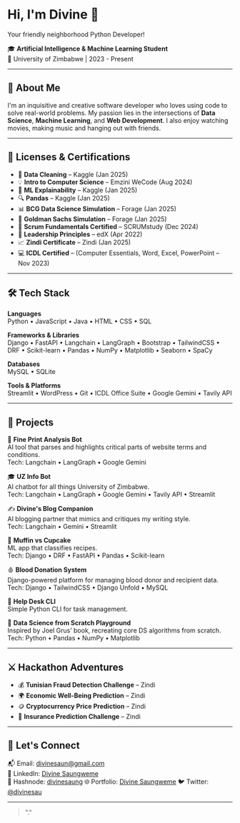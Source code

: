 # Hi, I'm Divine 👋  
Your friendly neighborhood Python Developer!

🎓 **Artificial Intelligence & Machine Learning Student**  
📍 University of Zimbabwe | 2023 - Present  

---

## 🧠 About Me  
I'm an inquisitive and creative software developer who loves using code to solve real-world problems. My passion lies in the intersections of **Data Science**, **Machine Learning**, and **Web Development**. I also enjoy watching movies, making music and hanging out with friends.

---

## 💼 Licenses & Certifications  
- 🧹 **Data Cleaning** – Kaggle (Jan 2025)  
- 💡 **Intro to Computer Science** – Emzini WeCode (Aug 2024)  
- 🧠 **ML Explainability** – Kaggle (Jan 2025)  
- 🔍 **Pandas** – Kaggle (Jan 2025)  
- 📊 **BCG Data Science Simulation** – Forage (Jan 2025)  
- 🔐 **Goldman Sachs Simulation** – Forage (Jan 2025)  
- 💼 **Scrum Fundamentals Certified** – SCRUMstudy (Dec 2024)  
- 🧭 **Leadership Principles** – edX (Apr 2022)  
- 📈 **Zindi Certificate** – Zindi (Jan 2025)  
- 💻 **ICDL Certified** – (Computer Essentials, Word, Excel, PowerPoint – Nov 2023)

---

## 🛠️ Tech Stack  
**Languages**  
Python • JavaScript • Java • HTML • CSS • SQL  

**Frameworks & Libraries**  
Django • FastAPI • Langchain • LangGraph • Bootstrap • TailwindCSS • DRF • Scikit-learn • Pandas • NumPy • Matplotlib • Seaborn • SpaCy  

**Databases**  
MySQL • SQLite  

**Tools & Platforms**  
Streamlit • WordPress • Git • ICDL Office Suite • Google Gemini • Tavily API

---

## 🚀 Projects  
🎯 **Fine Print Analysis Bot**  
AI tool that parses and highlights critical parts of website terms and conditions.  
Tech: Langchain • LangGraph • Google Gemini

🎓 **UZ Info Bot**  
AI chatbot for all things University of Zimbabwe.  
Tech: Langchain • LangGraph • Google Gemini • Tavily API • Streamlit

✍️ **Divine's Blog Companion**  
AI blogging partner that mimics and critiques my writing style.  
Tech: Langchain • Gemini • Streamlit

🧁 **Muffin vs Cupcake**  
ML app that classifies recipes.  
Tech: Django • DRF • FastAPI • Pandas • Scikit-learn  

🩸 **Blood Donation System**  
Django-powered platform for managing blood donor and recipient data.  
Tech: Django • TailwindCSS • Django Unfold • MySQL

💬 **Help Desk CLI**  
Simple Python CLI for task management.  

🧠 **Data Science from Scratch Playground**  
Inspired by Joel Grus’ book, recreating core DS algorithms from scratch.  
Tech: Python • Pandas • NumPy • Matplotlib

---

## ⚔️ Hackathon Adventures  
- 💰 **Tunisian Fraud Detection Challenge** – Zindi  
- 🌍 **Economic Well-Being Prediction** – Zindi  
- 🪙 **Cryptocurrency Price Prediction** – Zindi  
- 🧾 **Insurance Prediction Challenge** – Zindi  

---

## 🤝 Let's Connect  
📬 Email: [divinesaun@gmail.com](mailto:divinesaun@gmail.com)  
🔗 LinkedIn: [Divine Saungweme](https://www.linkedin.com/in/divinesau)  
📢 Hashnode: [divinesaung](https://divinesaung.hashnode.dev/)
🌐 Portfolio: [Divine Saungweme](https://divinesau.vercel.app/) 
🐦 Twitter: [@divinesau](https://x.com/divinesau)  

---

> "."



<!---
divinesaun/divinesaun is a ✨ special ✨ repository because its `README.md` (this file) appears on your GitHub profile.
You can click the Preview link to take a look at your changes.
--->
